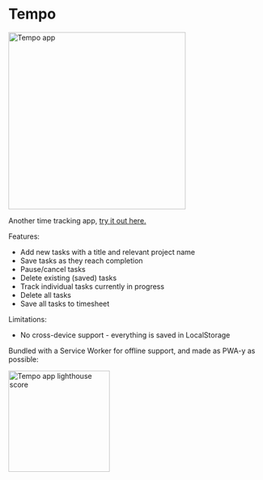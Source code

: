 # Tempo
<img src="https://sii.im/playground/tempo/tempo-ss.png" alt="Tempo app" width='350px'>

Another time tracking app, [try it out here.](https://sii.im/playground/tempo)

Features:
- Add new tasks with a title and relevant project name
- Save tasks as they reach completion
- Pause/cancel tasks
- Delete existing (saved) tasks
- Track individual tasks currently in progress
- Delete all tasks
- Save all tasks to timesheet

Limitations:
- No cross-device support - everything is saved in LocalStorage

Bundled with a Service Worker for offline support, and made as PWA-y as possible:

<img src="https://sii.im/playground/tempo/tempo-lighthouse.png" alt="Tempo app lighthouse score" width='200px'>
